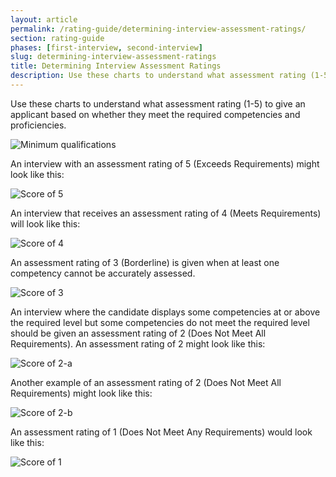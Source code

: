 ```yaml
---
layout: article
permalink: /rating-guide/determining-interview-assessment-ratings/
section: rating-guide
phases: [first-interview, second-interview]
slug: determining-interview-assessment-ratings
title: Determining Interview Assessment Ratings
description: Use these charts to understand what assessment rating (1-5) to give an applicant based on whether they meet the required competencies and proficiencies.
---
```


Use these charts to understand what assessment rating (1-5) to give an applicant based on whether they meet the required competencies and proficiencies.

<img src="{{ site.baseurl }}/assets/img/assessments/interviewAssessmentRatingProficiencyLevels.png" alt="Minimum qualifications">

An interview with an assessment rating of 5 (Exceeds Requirements) might look like this:

<img src="{{site.baseurl}}/assets/img/assessments/interviewAssessmentRating5.png" alt="Score of 5">

An interview that receives an assessment rating of 4 (Meets Requirements) will look like this:

<img src="{{site.baseurl}}/assets/img/assessments/interviewAssessmentRating4.png" alt="Score of 4">

An assessment rating of 3 (Borderline) is given when at least one competency cannot be accurately assessed.

<img src="{{site.baseurl}}/assets/img/assessments/interviewAssessmentRating3.png" alt="Score of 3">

An interview where the candidate displays some competencies at or above the required level but some competencies do not meet the required level should be given an assessment rating of 2 (Does Not Meet All Requirements).  An assessment rating of 2 might look like this:

<img src="{{site.baseurl}}/assets/img/assessments/interviewAssessmentRating2a.png" alt="Score of 2-a">

Another example of an assessment rating of 2 (Does Not Meet All Requirements) might look like this:

<img src="{{site.baseurl}}/assets/img/assessments/interviewAssessmentRating2b.png" alt="Score of 2-b">

An assessment rating of 1 (Does Not Meet Any Requirements) would look like this:

<img src="{{site.baseurl}}/assets/img/assessments/interviewAssessmentRating1.png" alt="Score of 1">
